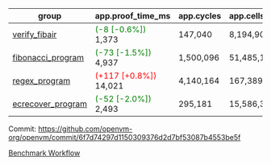 | group | app.proof_time_ms | app.cycles | app.cells_used | leaf.proof_time_ms | leaf.cycles | leaf.cells_used |
| -- | -- | -- | -- | -- | -- | -- |
| [verify_fibair](https://github.com/openvm-org/openvm/blob/benchmark-results/benchmarks-pr/1418/verify_fibair-6f7d74297d1150309376d2d7bf53087b4553be5f.md) |<span style='color: green'>(-8 [-0.6%])</span> 1,373 |  147,040 |  8,194,904 |- | - | - |
| [fibonacci_program](https://github.com/openvm-org/openvm/blob/benchmark-results/benchmarks-pr/1418/fibonacci-6f7d74297d1150309376d2d7bf53087b4553be5f.md) |<span style='color: green'>(-73 [-1.5%])</span> 4,937 |  1,500,096 |  51,485,167 |- | - | - |
| [regex_program](https://github.com/openvm-org/openvm/blob/benchmark-results/benchmarks-pr/1418/regex-6f7d74297d1150309376d2d7bf53087b4553be5f.md) |<span style='color: red'>(+117 [+0.8%])</span> 14,021 |  4,140,164 |  167,389,450 |- | - | - |
| [ecrecover_program](https://github.com/openvm-org/openvm/blob/benchmark-results/benchmarks-pr/1418/ecrecover-6f7d74297d1150309376d2d7bf53087b4553be5f.md) |<span style='color: green'>(-52 [-2.0%])</span> 2,493 |  295,181 |  15,586,346 |- | - | - |


Commit: https://github.com/openvm-org/openvm/commit/6f7d74297d1150309376d2d7bf53087b4553be5f

[Benchmark Workflow](https://github.com/openvm-org/openvm/actions/runs/13803801734)

